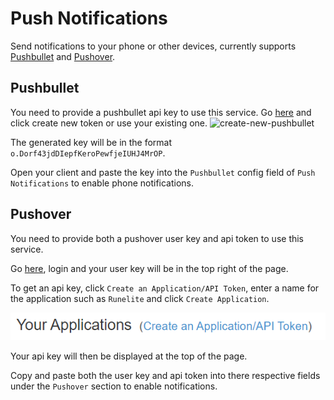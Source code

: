 # Push Notifications
Send notifications to your phone or other devices, currently supports [Pushbullet](https://www.pushbullet.com/) and [Pushover](https://pushover.net/).
## Pushbullet
You need to provide a pushbullet api key to use this service.
Go [here](https://www.pushbullet.com/#settings) and click create new token or use your existing one.
![create-new-pushbullet](imgs/create-new-pushbullet.png)

The generated key will be in the format `o.Dorf43jdDIepfKeroPewfjeIUHJ4MrOP`.

Open your client and paste the key into the `Pushbullet` config field of `Push Notifications` to enable phone notifications.
## Pushover
You need to provide both a pushover user key and api token to use this service.

Go [here](https://www.pushbullet.com/), login and your user key will be in the top right of the page.

To get an api key, click `Create an Application/API Token`, enter a name for the application such as `Runelite` and click `Create Application`.

![create-new-pushover](imgs/create-new-pushover.png)

Your api key will then be displayed at the top of the page.

Copy and paste both the user key and api token into there respective fields under the `Pushover` section to enable notifications.